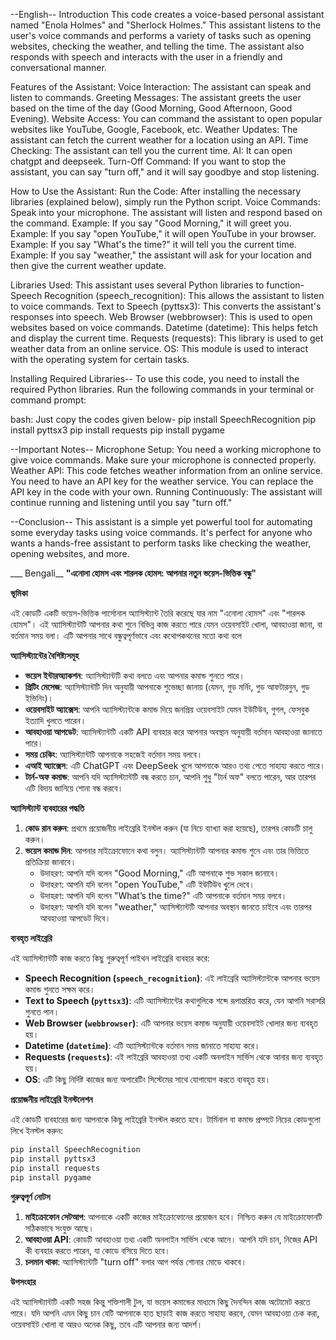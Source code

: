 --English--
Introduction
This code creates a voice-based personal assistant named "Enola Holmes" and "Sherlock Holmes." This assistant listens to the user's voice commands and performs a variety of tasks such as opening websites, checking the weather, and telling the time. The assistant also responds with speech and interacts with the user in a friendly and conversational manner.

Features of the Assistant:
Voice Interaction: The assistant can speak and listen to commands.
Greeting Messages: The assistant greets the user based on the time of the day (Good Morning, Good Afternoon, Good Evening).
Website Access: You can command the assistant to open popular websites like YouTube, Google, Facebook, etc.
Weather Updates: The assistant can fetch the current weather for a location using an API.
Time Checking: The assistant can tell you the current time.
AI: It can open chatgpt and deepseek.
Turn-Off Command: If you want to stop the assistant, you can say "turn off," and it will say goodbye and stop listening.

How to Use the Assistant:
Run the Code: After installing the necessary libraries (explained below), simply run the Python script.
Voice Commands: Speak into your microphone. The assistant will listen and respond based on the command.
Example: If you say "Good Morning," it will greet you.
Example: If you say "open YouTube," it will open YouTube in your browser.
Example: If you say "What's the time?" it will tell you the current time.
Example: If you say "weather," the assistant will ask for your location and then give the current weather update.

Libraries Used:
This assistant uses several Python libraries to function-
Speech Recognition (speech_recognition): This allows the assistant to listen to voice commands.
Text to Speech (pyttsx3): This converts the assistant's responses into speech.
Web Browser (webbrowser): This is used to open websites based on voice commands.
Datetime (datetime): This helps fetch and display the current time.
Requests (requests): This library is used to get weather data from an online service.
OS: This module is used to interact with the operating system for certain tasks.

Installing Required Libraries--
To use this code, you need to install the required Python libraries. Run the following commands in your terminal or command prompt:

bash:
Just copy the codes given below-
pip install SpeechRecognition
pip install pyttsx3
pip install requests
pip install pygame

--Important Notes--
Microphone Setup: You need a working microphone to give voice commands. Make sure your microphone is connected properly.
Weather API: This code fetches weather information from an online service. You need to have an API key for the weather service. You can replace the API key in the code with your own.
Running Continuously: The assistant will continue running and listening until you say "turn off."

--Conclusion--
This assistant is a simple yet powerful tool for automating some everyday tasks using voice commands. It's perfect for anyone who wants a hands-free assistant to perform tasks like checking the weather, opening websites, and more.

___ Bengali__
**"এনোলা হোমস এবং শারলক হোমস: আপনার নতুন ভয়েস-ভিত্তিক বন্ধু"**

**ভূমিকা**

এই কোডটি একটি ভয়েস-ভিত্তিক পার্সোনাল অ্যাসিস্ট্যান্ট তৈরি করেছে যার নাম "এনোলা হোমস" এবং "শারলক হোমস"। এই অ্যাসিস্ট্যান্টটি আপনার কথা শুনে বিভিন্ন কাজ করতে পারে যেমন ওয়েবসাইট খোলা, আবহাওয়া জানা, বা বর্তমান সময় বলা। এটি আপনার সাথে বন্ধুত্বপূর্ণভাবে এবং কথোপকথনের মতো কথা বলে

**অ্যাসিস্ট্যান্টের বৈশিষ্ট্যসমূহ**

- **ভয়েস ইন্টারঅ্যাকশন**: অ্যাসিস্ট্যান্টটি কথা বলতে এবং আপনার কমান্ড শুনতে পারে।
- **গ্রিটিং মেসেজ**: অ্যাসিস্ট্যান্টটি দিন অনুযায়ী আপনাকে শুভেচ্ছা জানায় (যেমন, গুড মর্নিং, গুড আফটারনুন, গুড ইভিনিং)।
- **ওয়েবসাইট অ্যাক্সেস**: আপনি অ্যাসিস্ট্যান্টকে কমান্ড দিয়ে জনপ্রিয় ওয়েবসাইট যেমন ইউটিউব, গুগল, ফেসবুক ইত্যাদি খুলতে পারেন।
- **আবহাওয়া আপডেট**: অ্যাসিস্ট্যান্টটি একটি API ব্যবহার করে আপনার অবস্থান অনুযায়ী বর্তমান আবহাওয়া জানাতে পারে।
- **সময় চেকিং**: অ্যাসিস্ট্যান্টটি আপনাকে সহজেই বর্তমান সময় বলবে।
- **এআই অ্যাক্সেস**: এটি ChatGPT এবং DeepSeek খুলে আপনাকে আরও তথ্য পেতে সাহায্য করতে পারে।
- **টার্ন-অফ কমান্ড**: আপনি যদি অ্যাসিস্ট্যান্টটি বন্ধ করতে চান, আপনি শুধু "টার্ন অফ" বলতে পারেন, আর তারপর এটি বিদায় জানিয়ে শোনা বন্ধ করবে।

**অ্যাসিস্ট্যান্ট ব্যবহারের পদ্ধতি**

1. **কোড রান করুন**: প্রথমে প্রয়োজনীয় লাইব্রেরি ইনস্টল করুন (যা নিচে ব্যাখ্যা করা হয়েছে), তারপর কোডটি চালু করুন।
2. **ভয়েস কমান্ড দিন**: আপনার মাইক্রোফোনে কথা বলুন। অ্যাসিস্ট্যান্টটি আপনার কমান্ড শুনে এবং তার ভিত্তিতে প্রতিক্রিয়া জানাবে।
    - উদাহরণ: আপনি যদি বলেন "Good Morning," এটি আপনাকে শুভ সকাল জানাবে।
    - উদাহরণ: আপনি যদি বলেন "open YouTube," এটি ইউটিউব খুলে দেবে।
    - উদাহরণ: আপনি যদি বলেন "What’s the time?" এটি আপনাকে বর্তমান সময় বলবে।
    - উদাহরণ: আপনি যদি বলেন "weather," অ্যাসিস্ট্যান্টটি আপনার অবস্থান জানতে চাইবে এবং তারপর আবহাওয়া আপডেট দিবে।

**ব্যবহৃত লাইব্রেরি**

এই অ্যাসিস্ট্যান্টটি কাজ করতে কিছু গুরুত্বপূর্ণ পাইথন লাইব্রেরি ব্যবহার করে:

- **Speech Recognition (`speech_recognition`)**: এই লাইব্রেরি অ্যাসিস্ট্যান্টকে আপনার ভয়েস কমান্ড শুনতে সক্ষম করে।
- **Text to Speech (`pyttsx3`)**: এটি অ্যাসিস্ট্যান্টের কথাগুলিকে শব্দে রূপান্তরিত করে, যেন আপনি সরাসরি শুনতে পান।
- **Web Browser (`webbrowser`)**: এটি আপনার ভয়েস কমান্ড অনুযায়ী ওয়েবসাইট খোলার জন্য ব্যবহৃত হয়।
- **Datetime (`datetime`)**: এটি অ্যাসিস্ট্যান্টকে বর্তমান সময় জানাতে সাহায্য করে।
- **Requests (`requests`)**: এই লাইব্রেরি আবহাওয়া তথ্য একটি অনলাইন সার্ভিস থেকে আনার জন্য ব্যবহৃত হয়।
- **OS**: এটি কিছু নির্দিষ্ট কাজের জন্য অপারেটিং সিস্টেমের সাথে যোগাযোগ করতে ব্যবহৃত হয়।

**প্রয়োজনীয় লাইব্রেরি ইনস্টলেশন**

এই কোডটি ব্যবহারের জন্য আপনাকে কিছু লাইব্রেরি ইনস্টল করতে হবে। টার্মিনাল বা কমান্ড প্রম্পটে নিচের কোডগুলো লিখে ইনস্টল করুন:

```bash
pip install SpeechRecognition
pip install pyttsx3
pip install requests
pip install pygame
```

**গুরুত্বপূর্ণ নোটস**

1. **মাইক্রোফোন সেটআপ**: আপনাকে একটি কাজের মাইক্রোফোনের প্রয়োজন হবে। নিশ্চিত করুন যে মাইক্রোফোনটি সঠিকভাবে সংযুক্ত আছে।
2. **আবহাওয়া API**: কোডটি আবহাওয়া তথ্য একটি অনলাইন সার্ভিস থেকে আনে। আপনি যদি চান, নিজের API কী ব্যবহার করতে পারেন, যা কোডে বসিয়ে দিতে হবে।
3. **চলমান থাকা**: অ্যাসিস্ট্যান্টটি "turn off" বলার আগ পর্যন্ত শোনার মোডে থাকবে।

**উপসংহার**

এই অ্যাসিস্ট্যান্টটি একটি সহজ কিন্তু শক্তিশালী টুল, যা ভয়েস কমান্ডের মাধ্যমে কিছু দৈনন্দিন কাজ অটোমেট করতে পারে। যদি আপনি এমন কিছু চান যেটি আপনাকে হাত ছাড়াই কাজ করতে সাহায্য করবে, যেমন আবহাওয়া চেক করা, ওয়েবসাইট খোলা বা আরও অনেক কিছু, তবে এটি আপনার জন্য আদর্শ।

